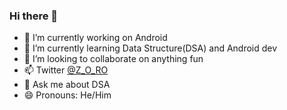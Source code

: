 ### Hi there 👋
- 🔭 I’m currently working on Android 
- 🌱 I’m currently learning Data Structure(DSA) and Android dev
- 👯 I’m looking to collaborate on anything fun 
- 📫 Twitter [@Z_O_RO](https://twitter.com/Z_0_RO)
- 💬 Ask me about DSA
- 😄 Pronouns: He/Him
<!--
- ⚡ Fun fact: ...
- 🤔 I’m looking for help with ...

**priyansh2998/priyansh2998** is a ✨ _special_ ✨ repository because its `README.md` (this file) appears on your GitHub profile.

Here are some ideas to get you started:
-->
